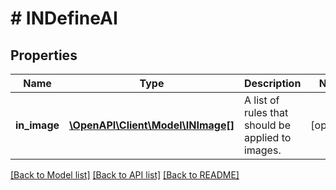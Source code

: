 # # INDefineAI

## Properties

Name | Type | Description | Notes
------------ | ------------- | ------------- | -------------
**in_image** | [**\OpenAPI\Client\Model\INImage[]**](INImage.md) | A list of rules that should be applied to images. | [optional] 

[[Back to Model list]](../../README.md#documentation-for-models) [[Back to API list]](../../README.md#documentation-for-api-endpoints) [[Back to README]](../../README.md)


